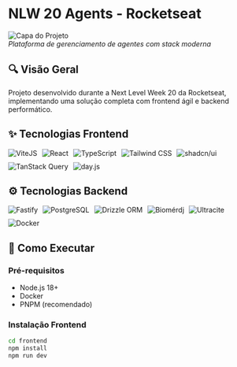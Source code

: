 # NLW 20 Agents - Rocketseat

![Capa do Projeto](https://placehold.co/1920x1080?text=NLW+20+Agents+Cover&font=roboto)  
*Plataforma de gerenciamento de agentes com stack moderna*

## 🔍 Visão Geral
Projeto desenvolvido durante a Next Level Week 20 da Rocketseat, implementando uma solução completa com frontend ágil e backend performático.

## ✨ Tecnologias Frontend
<div style="display: flex; gap: 10px; flex-wrap: wrap;">
  <img src="https://img.shields.io/badge/Vite-646CFF?logo=vite&logoColor=white" alt="ViteJS"/>
  <img src="https://img.shields.io/badge/React-61DAFB?logo=react&logoColor=black" alt="React"/>
  <img src="https://img.shields.io/badge/TypeScript-3178C6?logo=typescript&logoColor=white" alt="TypeScript"/>
  <img src="https://img.shields.io/badge/Tailwind-06B6D4?logo=tailwindcss&logoColor=white" alt="Tailwind CSS"/>
  <img src="https://img.shields.io/badge/shadcn/ui-000000?logo=radixui&logoColor=white" alt="shadcn/ui"/>
  <img src="https://img.shields.io/badge/TanStack%20Query-FF4154?logo=reactquery&logoColor=white" alt="TanStack Query"/>
  <img src="https://img.shields.io/badge/day.js-1976D2?logo=javascript&logoColor=white" alt="day.js"/>
</div>

## ⚙️ Tecnologias Backend
<div style="display: flex; gap: 10px; flex-wrap: wrap;">
  <img src="https://img.shields.io/badge/Fastify-000000?logo=fastify&logoColor=white" alt="Fastify"/>
  <img src="https://img.shields.io/badge/PostgreSQL-4169E1?logo=postgresql&logoColor=white" alt="PostgreSQL"/>
  <img src="https://img.shields.io/badge/DrizzleORM-3498DB?logo=postgresql&logoColor=white" alt="Drizzle ORM"/>
  <img src="https://img.shields.io/badge/Biom%C3%A9rdj-6DB33F?logo=spring&logoColor=white" alt="Biomérdj"/>
  <img src="https://img.shields.io/badge/Ultr%C3%A1cite-1E88E5?logo=materialdesign&logoColor=white" alt="Ultracite"/>
  <img src="https://img.shields.io/badge/Docker-2496ED?logo=docker&logoColor=white" alt="Docker"/>
</div>

## 🚀 Como Executar

### Pré-requisitos
- Node.js 18+
- Docker
- PNPM (recomendado)

### Instalação Frontend
```bash
cd frontend
npm install
npm run dev